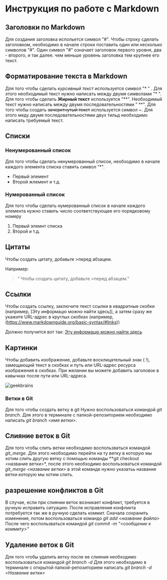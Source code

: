 # Инструкция по работе с Markdown

## Заголовки по Markdown 
Для создания заголовка испольется символ "#". Чтобы строку сделать заголовком, необходимо в начале строки поставить один или несколько символов "#". Один символ "#" означает заголовок первого уровня, два - второго, и так далее. чем меньше уровень заголовка тем крупнее его текст.

## Форматирование текста в Markdown
Для того чтобы сделать *курсивный текст* используется символ "* " . Для этого необходимый текст нужно написать между двумя символами "* ". Для того чтобы сделать **Жирный текст** используется "**". Необходимый текст нужно написать между двумя последовательностями " **". Для того чтобы создать ~~зачерктнутый текст~~ используется символ ~. Для этого меду двумя последовательностями двух тильд необходимо написать требуемый текст.
## Списки
### Ненумерованный список
Для того чтобы сделать ненумерованный список, необходимо в начале каждого элемента списка ставить символ "*".
* Первый элемент
* Второй жлемент и т.д.
### Нумерованный список
Для того чтобы сделать нумерованный список в начале каждого элемента нужно ставить число соответствующее его порядковому номеру
1. Первый элемнт списка
2. Второй и т.д.
## Цитаты
Чтобы создать цитату, добавьте >перед абзацем.

Например:

> " Чтобы создать цитату, добавьте >перед абзацем."

## Ссылки 
Чтобы создать ссылку, заключите текст ссылки в квадратные скобки (например, [Эту информацю можно найти здесь]), а затем сразу же укажите URL-адрес в круглых скобках (например, (https://www.markdownguide.org/basic-syntax/#links))

Должно получится вот так: [Эту информацю можно найти здесь](https://www.markdownguide.org/basic-syntax/#links)

## Картинки
Чтобы добавить изображение, добавьте восклицательный знак ( !), замещающий текст в скобках и путь или URL-адрес ресурса изображения в скобках. При желании вы можете добавить заголовок в кавычках после пути или URL-адреса.

![geekbrains](https://yandex.ru/images/search?text=geekbrains&from=tabbar&pos=1&img_url=http%3A%2F%2Fbegeton.com%2Ffiles%2Fusers-companies%2F120%2F4%2F5%2Fr62PQbTN1BxEEmQmDpkwP4qeYFDVKv5o.jpeg&rpt=simage&lr=4)


### Ветки в Git
Для того чтобы создать ветку в git Нужно воспользоваться командой *git branch*.
Для этого в терминале с папкой-репозиторием необходимо написать *git branch <имя ветки>*. 

## Слияние веток в Git
Для того чтобы слить ветки необходимо воспользваться командой *git_merge*.
Для этого необходимо перейти на ту ветку в которую мы хотим слить другую ветку с помощью команды **git checkout <название ветки>*,
после этого необходимо воспользоваться командой *git_merge <название ветки>* в этой команде нужно указатьь название ветки которую мы хотим слить.

## разрешение конфликтов в Git
В случае, если при слиянии веток возникает конфликт, требуется в ручную исправить ситуацию.
После исправления конфликта потребуется так же в ручную сделать коммит.
Сначала сохранить изменения, потом воспользоваться командо *git add <название файла>*
После чего воспользваться командой *git commit -m "<сообщение к коммиту>"*

## Удаление веток в Git
Для того чтобы удалить ветку после ее слияния необходимо воспользоваться командой *git branch -d*
Для этого необходимо в терминале с открытой папкой-репозиторием написать *git branch -d <Название ветки>*



